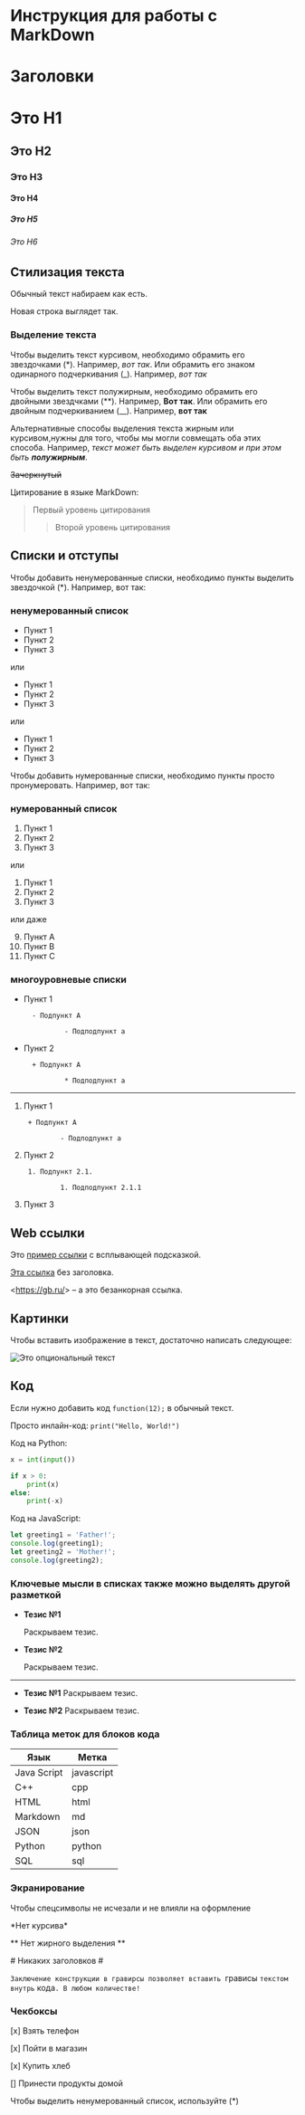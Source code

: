 # Инструкция для работы с MarkDown

# Заголовки
# Это H1
## Это H2
### Это H3
#### Это H4
##### Это H5
###### Это H6

## Стилизация текста

Обычный текст набираем как есть.

Новая строка выглядет так.

### Выделение текста

Чтобы выделить текст курсивом, необходимо обрамить его звездочками (*). Например, *вот так*. Или обрамить его знаком одинарного подчеркивания (_). Например, _вот так_

Чтобы выделить текст полужирным, необходимо обрамить его двойными звездчками (**). Например, **Вот так**. Или обрамить его двойным подчеркиванием (__). Например, __вот так__  

Альтернативные способы выделения текста жирным или курсивом,нужны для того, чтобы мы могли совмещать оба этих способа. Например, _текст может быть выделен курсивом и при этом быть **полужирным**_.

~~Зачеркнутый~~

Цитирование в языке MarkDown:
> Первый уровень цитирования
>> Второй уровень цитирования

## Списки и отступы

Чтобы добавить ненумерованные списки, необходимо пункты выделить звездочкой (*). Например, вот так:

### ненумерованный список
- Пункт 1
- Пункт 2
- Пункт 3

или
+ Пункт 1
+ Пункт 2
+ Пункт 3

или
* Пункт 1
* Пункт 2
* Пункт 3

Чтобы добавить нумерованные списки, необходимо пункты просто пронумеровать. Например, вот так:

### нумерованный список
1. Пункт 1
2. Пункт 2
3. Пункт 3

или
1. Пункт 1
1. Пункт 2
1. Пункт 3

или даже

9. Пункт A
5. Пункт B
1. Пункт C


### многоуровневые списки
- Пункт 1

        - Подпункт A

                - Подподпункт a

- Пункт 2

        + Подпункт A

                * Подподпункт a

---

1. Пункт 1

        + Подпункт A

                - Подподпункт a

2. Пункт 2

        1. Подпункт 2.1.

                1. Подподпункт 2.1.1

3. Пункт 3

## Web ссылки
Это [пример ссылки](https://gb.ru/ "Всплывающая подсказка") с всплывающей подсказкой.

[Эта ссылка](http://gb.ru/) без заголовка.

<https://gb.ru/&gt; – а это безанкорная ссылка.


## Картинки

Чтобы вставить изображение в текст, достаточно написать следующее:

![Это опциональный текст](https://res.cloudinary.com/practicaldev/image/fetch/s--tl1bwCNQ--/c_imagga_scale,f_auto,fl_progressive,h_1080,q_auto,w_1080/https://dev-to-uploads.s3.amazonaws.com/i/kc1str971ujjedi3h32i.png)

## Код
Если нужно добавить код `function(12);` в обычный текст.

Просто инлайн-код: `print("Hello, World!")`

Код на Python:

```python
x = int(input())

if x > 0:
    print(x)
else:
    print(-x)
```

Код на JavaScript:

```javascript
let greeting1 = 'Father!';
console.log(greeting1);
let greeting2 = 'Mother!';
console.log(greeting2);
```

### Ключевые мысли в списках также можно выделять другой разметкой

* __Тезис №1__

    Раскрываем тезис.

* __Тезис №2__

    Раскрываем тезис.

---

* __Тезис №1__ Раскрываем тезис.

* __Тезис №2__ Раскрываем тезис.

 ### Таблица меток для блоков кода
| Язык | Метка |
| -----|------|
| Java Script | javascript |
| C++ |cpp|
| HTML|html|
|Markdown|md|
|JSON|json|
|Python|python|
|SQL|sql|

### Экранирование
Чтобы спецсимволы не исчезали и не влияли на оформление

\*Нет курсива\*

\*\* Нет жирного выделения \*\* 

\# Никаких заголовков \#

`Заключение конструкции в гравирсы позволяет вставить `грависы ` текстом внутрь ` кода`. В любом количестве!`

### Чекбоксы
[x] Взять телефон

[x] Пойти в магазин

[x] Купить хлеб

[] Принести продукты домой

Чтобы выделить ненумерованный список, используйте (*)